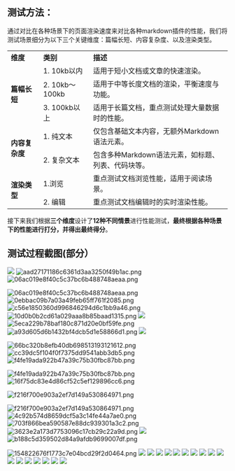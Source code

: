 ## 测试方法：

通过对比在各种场景下的页面渲染速度来对比各种markdown插件的性能，我们将测试场景细分为以下三个关键维度：篇幅长短、内容复杂度、以及渲染类型。

<table>
    <tr>
        <td ><strong>维度</td>
        <td><strong>类别</td>
        <td><strong>描述</td>
    </tr>
    <tr>
        <td rowspan="3"><strong>篇幅长短</strong></td>
        <td>1. 10kb以内</td>
        <td>适用于短小文档或文章的快速渲染。</td>
    </tr>
    <tr>
        <td>2. 10kb～100kb</td>
        <td>适用于中等长度文档的渲染，平衡速度与功能。</td>
    </tr>
    <tr>
        <td>3. 100kb以上</td>
        <td>适用于长篇文档，重点测试处理大量数据时的性能。</td>
    </tr>
    <tr>
        <td rowspan="2"><strong>内容复杂度</strong></td>
        <td>1. 纯文本</td>
        <td>仅包含基础文本内容，无额外Markdown语法元素。</td>
    </tr>
    <tr>
        <td>2. 复杂文本</td>
        <td>包含多种Markdown语法元素，如标题、列表、代码块等。</td>
    </tr>
    <tr>
        <td rowspan="2"><strong>渲染类型</strong></td>
        <td>1.浏览</td>
        <td>重点测试文档浏览性能，适用于阅读场景。</td>
    </tr>
	<tr>
	    <td>2. 编辑</td>
	    <td>重点测试文档编辑时的实时渲染性能。</td>
	</tr>
</table>

接下来我们根据**三个维度**设计了**12种不同情景**进行性能测试，**最终根据各种场景下的性能进行打分，并得出最终得分**。

## 测试过程截图(部分）

![](https://s2.loli.net/2024/10/11/dGsEy4l9ZpoFAfh.png)
![aad27171186c6361d3aa3250f49b1ac.png](https://s2.loli.net/2024/10/11/KQEPkcpsgCji9DO.png)
![06ac019e8f40c5c37bc6b488748aeaa.png](https://s2.loli.net/2024/10/11/N6o3QFjpveswXfB.png)

![06ac019e8f40c5c37bc6b488748aeaa.png](https://s2.loli.net/2024/10/11/qzlhIn9xUr5TRG1.png)
![0ebbac09b7a03a49feb65ff761f2085.png](https://s2.loli.net/2024/10/11/5OcRHW9AdLI1EiJ.png)
![c56e1850360d996846294d6c1bb9a46.png](https://s2.loli.net/2024/10/11/G5pdYxrQbfTlPDB.png)
![10d0b0b2cd61a029aaa8b85baad1315.png](https://s2.loli.net/2024/10/11/Z8Fg4rO7Pi6f5xv.png)
![](https://s2.loli.net/2024/10/11/Z8Fg4rO7Pi6f5xv.png)
![5eca229b78baf180c871d20e0bf59fe.png](https://s2.loli.net/2024/10/11/nRiN7ckELDsU8Pl.png)
![a93d605d6b1432bf4dcb5d1e58866d1.png](https://s2.loli.net/2024/10/11/F1kZH3Uzrd7gxfI.png)
![](https://s2.loli.net/2024/10/11/F1kZH3Uzrd7gxfI.png)

![66bc320b8efb40db698513193121612.png](https://s2.loli.net/2024/10/11/mgOVHFt9AKlT3Ms.png)
![cc39dc5f104f0f7375dd9541abb3db5.png](https://s2.loli.net/2024/10/11/phOVUM8xy4PA7Xm.png)
![f4fe19ada922b47a39c75b30fbc87bb.png](https://s2.loli.net/2024/10/11/c2ld4aTgwpmztuI.png)

![f4fe19ada922b47a39c75b30fbc87bb.png](https://s2.loli.net/2024/10/11/M34FQLiTbfa8rgq.png)
![16f75dc83e4d86cf52c5ef129896cc6.png](https://s2.loli.net/2024/10/11/DIfQwKTCd5uNUis.png)

![f216f700e903a2ef7d149a530864971.png](https://s2.loli.net/2024/10/11/7FR3DyXPqfVC4A9.png)

![f216f700e903a2ef7d149a530864971.png](https://s2.loli.net/2024/10/11/vyWXiKtE2hOQYNf.png)
![4c92b574d8659dcf5a3c14fe44a7ae0.png](https://s2.loli.net/2024/10/11/aC6c2NQAwkL95Il.png)
![703f866bea590587e88dc939301a3c2.png](https://s2.loli.net/2024/10/11/G2VIOxPZHtFqm69.png)
![3623e2a173d7753096c17cb29c22a9d.png](https://s2.loli.net/2024/10/11/bMR36FUksVtelgj.png)
![](https://s2.loli.net/2024/10/11/bMR36FUksVtelgj.png)
![b188c5d359502d84a9afdb9699007df.png](https://s2.loli.net/2024/10/11/fsdgWaGhMYoFDCb.png)


![154822676f1773c7e04bcd29f2d0464.png](https://s2.loli.net/2024/10/11/rUOlC1ozKqNcIiS.png)
![](https://s2.loli.net/2024/10/13/WirCBVeLclpNJfx.png)
![](https://s2.loli.net/2024/10/13/aZ8ub1G4oeTBRlF.png)
![](https://s2.loli.net/2024/10/13/corXBp8bHEiTISG.png)
![](https://s2.loli.net/2024/10/13/Iiv9cy4qSlXrj8C.png)
![](https://s2.loli.net/2024/10/13/Ezlrp5TGXOVv9us.png)
![](https://s2.loli.net/2024/10/13/GhNjgAZ3WU1Y9Vk.png)
![](https://s2.loli.net/2024/10/13/gNABXs76eodpZVx.png)
![](https://s2.loli.net/2024/10/13/ZyTeJVjFHG8p2wt.png)
![](https://s2.loli.net/2024/10/13/HgEld9aoBtj8pbA.png)
![](https://s2.loli.net/2024/10/13/qyRA1DQaFmLeN4E.png)
![](https://s2.loli.net/2024/10/13/sCEOSw3Z4rMVPKk.png)
![](https://s2.loli.net/2024/10/13/P9cK4B2JQykCbTs.png)
![](https://s2.loli.net/2024/10/13/d7wEGR6itSNylru.png)
![](https://s2.loli.net/2024/10/13/Q7H9cxfCG3uwsEe.png)
![](https://s2.loli.net/2024/10/13/v2KmC5OnHQly67Z.png)
![](https://s2.loli.net/2024/10/13/qH9ELofd6XSnR73.png)
![](https://s2.loli.net/2024/10/13/SzZFt4UlBKcDqwO.png)
